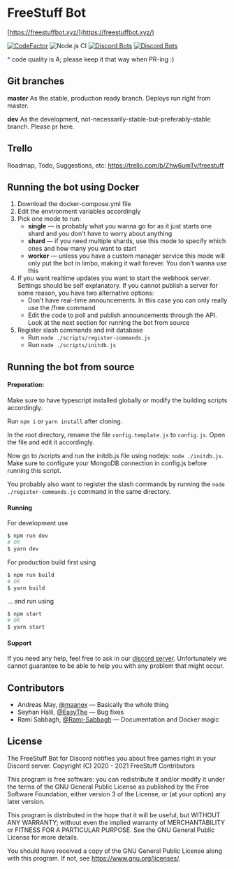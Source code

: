 
# FreeStuff Bot

[https://freestuffbot.xyz/](https://freestuffbot.xyz/)

[![CodeFactor](https://www.codefactor.io/repository/github/freestuffbot/discord/badge)](https://www.codefactor.io/repository/github/freestuffbot/discord)
![Node.js CI](https://github.com/TudeTeam/freestuff-bot/workflows/Node.js%20CI/badge.svg)
[![Discord Bots](https://top.gg/api/widget/status/672822334641537041.svg)](https://top.gg/bot/672822334641537041)
[![Discord Bots](https://top.gg/api/widget/servers/672822334641537041.svg?noavatar=true)](https://top.gg/bot/672822334641537041)

^ code quality is A; please keep it that way when PR-ing :)

## Git branches

**master** As the stable, production ready branch. Deploys run right from master.

**dev** As the development, not-necessarily-stable-but-preferably-stable branch. Please pr here.

## Trello

Roadmap, Todo, Suggestions, etc: https://trello.com/b/Zhw6umTy/freestuff

## Running the bot using Docker

1. Download the docker-compose.yml file
2. Edit the environment variables accordingly
3. Pick one mode to run:
   * **single** — is probably what you wanna go for as it just starts one shard and you don't have to worry about anything
   * **shard** — if you need multiple shards, use this mode to specify which ones and how many you want to start
   * **worker** — unless you have a custom manager service this mode will only put the bot in limbo, making it wait forever. You don't wanna use this
4. If you want realtime updates you want to start the webhook server. Settings should be self explanatory. If you cannot publish a server for some reason, you have two alternative options:
   * Don't have real-time announcements. In this case you can only really use the /free command
   * Edit the code to poll and publish announcements through the API. Look at the next section for running the bot from source
5. Register slash commands and init database
   * Run `node ./scripts/register-commands.js`
   * Run `node ./scripts/initdb.js`


## Running the bot from source

#### Preperation:

Make sure to have typescript installed globally or modify the building scripts accordingly.

Run `npm i` or `yarn install` after cloning.

In the root directory, rename the file `config.template.js` to `config.js`. Open the file and edit it accordingly.

Now go to /scripts and run the initdb.js file using nodejs: `node ./initdb.js`. Make sure to configure your MongoDB connection in config.js before running this script.

You probably also want to register the slash commands by running the `node ./register-commands.js` command in the same directory.

#### Running

For development use
```sh
$ npm run dev
# OR
$ yarn dev
```

For production build first using
```sh
$ npm run build
# OR
$ yarn build
```

... and run using

```sh
$ npm start
# OR
$ yarn start
```

#### Support

If you need any help, feel free to ask in our [discord server](https://freestuffbot.xyz/discord). Unfortunately we cannot guarantee to be able to help you with any problem that might occur.


## Contributors

* Andreas May, [@maanex](https://github.com/maanex) — Basically the whole thing
* Seyhan Halil, [@EasyThe](https://github.com/EasyThe) — Bug fixes
* Rami Sabbagh, [@Rami-Sabbagh](https://github.com/Rami-Sabbagh) — Documentation and Docker magic


## License

The FreeStuff Bot for Discord notifies you about free games right in your Discord server.
Copyright (C) 2020 - 2021 FreeStuff Contributors

This program is free software: you can redistribute it and/or modify
it under the terms of the GNU General Public License as published by
the Free Software Foundation, either version 3 of the License, or
(at your option) any later version.

This program is distributed in the hope that it will be useful,
but WITHOUT ANY WARRANTY; without even the implied warranty of
MERCHANTABILITY or FITNESS FOR A PARTICULAR PURPOSE.  See the
GNU General Public License for more details.

You should have received a copy of the GNU General Public License
along with this program.  If not, see <https://www.gnu.org/licenses/>.
